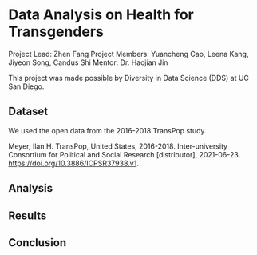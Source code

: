 # Data Analysis on Health for Transgenders

Project Lead: Zhen Fang
Project Members: Yuancheng Cao, Leena Kang, Jiyeon Song, Candus Shi
Mentor: Dr. Haojian Jin

This project was made possible by Diversity in Data Science (DDS) at UC San Diego.

## Dataset
We used the open data from the 2016-2018 TransPop study. 

Meyer, Ilan H. TransPop, United States, 2016-2018. Inter-university Consortium for Political and Social Research [distributor], 2021-06-23. https://doi.org/10.3886/ICPSR37938.v1.

## Analysis

## Results

## Conclusion
